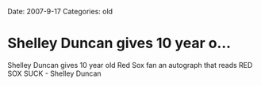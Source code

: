 Date: 2007-9-17
Categories: old

# Shelley Duncan gives 10 year o…

Shelley Duncan gives 10 year old Red Sox fan an autograph that reads RED SOX SUCK - Shelley Duncan
